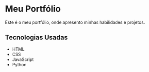 # Meu Portfólio

Este é o meu portfólio, onde apresento minhas habilidades e projetos.

## Tecnologias Usadas
- HTML
- CSS
- JavaScript
- Python

